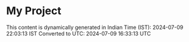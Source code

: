 # My Project

This content is dynamically generated in Indian Time (IST): 2024-07-09 22:03:13 IST
Converted to UTC: 2024-07-09 16:33:13 UTC
